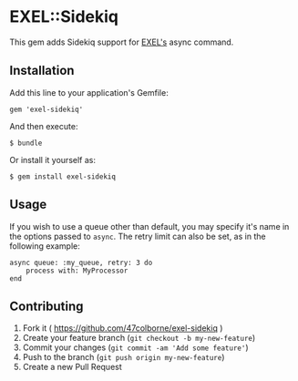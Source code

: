 # EXEL::Sidekiq

This gem adds Sidekiq support for [EXEL's](https://github.com/47colborne/exel) async command.

## Installation

Add this line to your application's Gemfile:

    gem 'exel-sidekiq'

And then execute:

    $ bundle

Or install it yourself as:

    $ gem install exel-sidekiq

## Usage

If you wish to use a queue other than default, you may specify it's name in the options passed to `async`. The retry limit
can also be set, as in the following example:

    async queue: :my_queue, retry: 3 do
        process with: MyProcessor
    end

## Contributing

1. Fork it ( https://github.com/47colborne/exel-sidekiq )
2. Create your feature branch (`git checkout -b my-new-feature`)
3. Commit your changes (`git commit -am 'Add some feature'`)
4. Push to the branch (`git push origin my-new-feature`)
5. Create a new Pull Request
